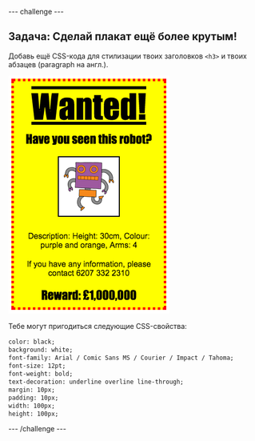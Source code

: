 \--- challenge \---

## Задача: Сделай плакат ещё более крутым!

Добавь ещё CSS-кода для стилизации твоих заголовков `<h3>` и твоих абзацев (paragraph на англ.).

![снимок экрана](images/wanted-final.png)

Тебе могут пригодиться следующие CSS-свойства:

    color: black;
    background: white;
    font-family: Arial / Comic Sans MS / Courier / Impact / Tahoma;
    font-size: 12pt;
    font-weight: bold;
    text-decoration: underline overline line-through;
    margin: 10px;
    padding: 10px;
    width: 100px;
    height: 100px;
    

\--- /challenge \---